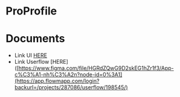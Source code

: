 # ProProfile

# Documents
- Link UI [HERE](https://www.figma.com/file/HGRdZQwG9D2skEG1hZr1f3/App-c%C3%A1-nh%C3%A2n?node-id=0%3A1)
- Link Userflow [HERE]([https://www.figma.com/file/HGRdZQwG9D2skEG1hZr1f3/App-c%C3%A1-nh%C3%A2n?node-id=0%3A1](https://app.flowmapp.com/login?backurl=/projects/287086/userflow/198545/)

